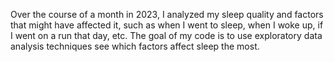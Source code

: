 Over the course of a month in 2023, I analyzed my sleep quality and factors that might have affected it, such as when I went to sleep, when I woke up, if I went on a run that day, etc. The goal of my code is to use exploratory data analysis techniques see which factors affect sleep the most. 
